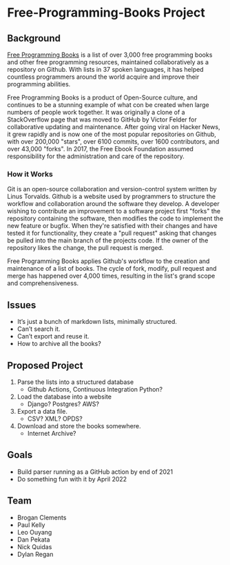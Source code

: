 # Free-Programming-Books Project

## Background


[Free Programming Books](https://github.com/EbookFoundation/free-programming-books) is a list of over 3,000 free programming books and other free programming resources, maintained collaboratively as a repository on Github. With lists in 37 spoken languages, it has helped countless programmers around the world acquire and improve their programming abilities.

Free Programming Books is a product of Open-Source culture, and continues to be a stunning example of what con be created when large numbers of people work together.
It was originally a clone of a StackOverflow page that was moved to GitHub by Victor Felder for collaborative updating and maintenance. After going viral on Hacker News, it grew rapidly and is now one of the most popular repositories on Github, with over 200,000 "stars", over 6100 commits, over 1600 contributors, and over 43,000 "forks". In 2017, the Free Ebook Foundation assumed responsibility for the administration and care of the repository.

### How it Works

Git is an open-source collaboration and version-control system written by Linus Torvalds. Github is a website used by programmers to structure the workflow and collaboration around the software they develop. A developer wishing to contribute an improvement to a software project first "forks" the repository containing the software, then modifies the code to implement the new feature or bugfix. When they're satisfied with their changes and have tested it for functionality, they create a "pull request" asking that changes be pulled into the main branch of the projects code. If the owner of the repository likes the change, the pull request is merged.

Free Programming Books applies Github's workflow to the creation and maintenance of a list of books. The cycle of fork, modify, pull request and merge has happened over 4,000 times, resulting in the list's grand scope and comprehensiveness. 


## Issues

- It’s just a bunch of markdown lists, minimally structured.
- Can’t search it.
- Can’t export and reuse it.
- How to archive all the books?


## Proposed Project

1. Parse the lists into a structured database
    - Github Actions, Continuous Integration Python?
2. Load the database into a website
    - Django? Postgres? AWS?
3. Export a data file.
    - CSV? XML? OPDS?
4. Download and store the books somewhere.
    - Internet Archive?


## Goals

- Build parser running as a GitHub action by end of 2021
- Do something fun with it by April 2022

## Team

 - Brogan Clements
 - Paul Kelly
 - Leo Ouyang
 - Dan Pekata
 - Nick Quidas
 - Dylan Regan


